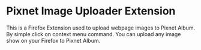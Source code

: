 # Pixnet Image Uploader Extension

This is a Firefox Extension used to upload webpage images to Pixnet Album.
By simple click on context menu command. You can upload any image show on your Firefox to Pixnet Album.
